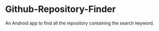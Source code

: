 # Github-Repository-Finder
An Android app to find all the repository containing the search keyword.
